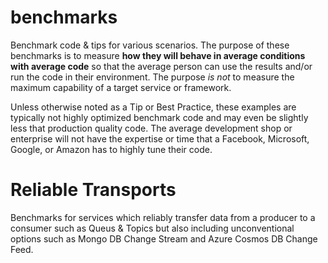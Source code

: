 # benchmarks
Benchmark code &amp; tips for various scenarios. The purpose of these benchmarks is to measure **how they will behave in average conditions with average code** so that the average person can use the results and/or run the code in their environment. The purpose _is not_ to measure the maximum capability of a target service or framework.  

Unless otherwise noted as a Tip or Best Practice, these examples are typically not highly optimized benchmark code and may even be slightly less that production quality code. The average development shop or enterprise will not have the expertise or time that a Facebook, Microsoft, Google, or Amazon has to highly tune their code.

# Reliable Transports
Benchmarks for services which reliably transfer data from a producer to a consumer such as Queus & Topics but also including unconventional options such as Mongo DB Change Stream and Azure Cosmos DB Change Feed.
